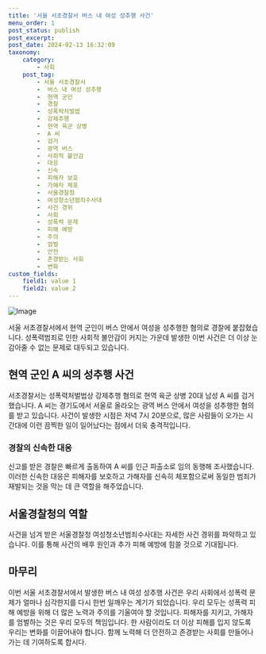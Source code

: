 ```yaml
---
title: '서울 서초경찰서 버스 내 여성 성추행 사건'
menu_order: 1
post_status: publish
post_excerpt: 
post_date: 2024-02-13 16:32:09
taxonomy:
    category:
        - 사회
    post_tag:
        - 서울 서초경찰서
        -  버스 내 여성 성추행
        -  현역 군인
        -  경찰
        -  성폭력처벌법
        -  강제추행
        -  현역 육군 상병
        -  A 씨
        -  검거
        -  광역 버스
        -  사회적 불안감
        -  대응
        -  신속
        -  피해자 보호
        -  가해자 체포
        -  서울경찰청
        -  여성청소년범죄수사대
        -  사건 경위
        -  사회
        -  성폭력 문제
        -  피해 예방
        -  주의
        -  엄벌
        -  안전
        -  존경받는 사회
        -  변화
custom_fields:
    field1: value 1
    field2: value 2
---
```


![Image](https://imgnews.pstatic.net/image/057/2024/02/13/0001798966_001_20240213135005278.jpg?type=w647)

서울 서초경찰서에서 현역 군인이 버스 안에서 여성을 성추행한 혐의로 경찰에 붙잡혔습니다. 성폭력범죄로 인한 사회적 불안감이 커지는 가운데 발생한 이번 사건은 더 이상 눈감아줄 수 없는 문제로 대두되고 있습니다.
## 현역 군인 A 씨의 성추행 사건
서초경찰서는 성폭력처벌법상 강제추행 혐의로 현역 육군 상병 20대 남성 A 씨를 검거했습니다. A 씨는 경기도에서 서울로 올라오는 광역 버스 안에서 여성을 성추행한 혐의를 받고 있습니다. 사건이 발생한 시점은 저녁 7시 20분으로, 많은 사람들이 오가는 시간대에 이런 끔찍한 일이 일어났다는 점에서 더욱 충격적입니다.
### 경찰의 신속한 대응
신고를 받은 경찰은 빠르게 출동하여 A 씨를 인근 파출소로 임의 동행해 조사했습니다. 이러한 신속한 대응은 피해자를 보호하고 가해자를 신속히 체포함으로써 동일한 범죄가 재발되는 것을 막는 데 큰 역할을 해주었습니다.
## 서울경찰청의 역할
사건을 넘겨 받은 서울경찰청 여성청소년범죄수사대는 자세한 사건 경위를 파악하고 있습니다. 이를 통해 사건의 배후 원인과 추가 피해 예방에 힘쓸 것으로 기대됩니다.
## 마무리
이번 서울 서초경찰서에서 발생한 버스 내 여성 성추행 사건은 우리 사회에서 성폭력 문제가 얼마나 심각한지를 다시 한번 일깨우는 계기가 되었습니다. 우리 모두는 성폭력 피해 예방을 위해 더 많은 노력과 주의를 기울여야 할 것입니다. 피해자를 지키고, 가해자를 엄벌하는 것은 우리 모두의 책임입니다. 한 사람이라도 더 이상 피해를 입지 않도록 우리는 변화를 이끌어내야 합니다. 함께 노력해 더 안전하고 존경받는 사회를 만들어나가는 데 기여하도록 합시다.

